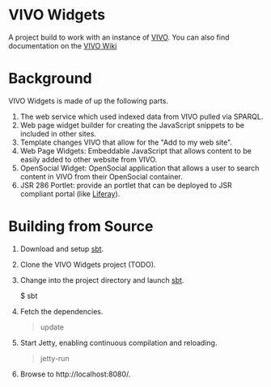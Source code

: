 # VIVO Widgets

A project build to work with an instance of [VIVO](http://vivoweb.org/).  You can also find documentation on the [VIVO Wiki](http://sourceforge.net/apps/mediawiki/vivo/index.php?title=VIVO_Widgets)

# Background

VIVO Widgets is made of up the following parts.

  1. The web service which used indexed data from VIVO pulled via SPARQL.
  1. Web page widget builder for creating the JavaScript snippets to be included in other sites.
  1. Template changes VIVO that allow for the "Add to my web site".
  1. Web Page Widgets: Embeddable JavaScript that allows content to be easily added to other website from VIVO.
  1. OpenSocial Widget: OpenSocial application that allows a user to search content in VIVO from their OpenSocial container.
  1. JSR 286 Portlet: provide an portlet that can be deployed to JSR compliant portal (like [Liferay](http://www.liferay.com/)).


# Building from Source

  1. Download and setup [sbt](http://code.google.com/p/simple-build-tool/).

  2. Clone the VIVO Widgets project (TODO).

  3. Change into the project directory and launch [sbt](http://code.google.com/p/simple-build-tool).

      $ sbt

  4. Fetch the dependencies.

      > update

  5. Start Jetty, enabling continuous compilation and reloading.

      > jetty-run
  
  6. Browse to http://localhost:8080/.
  


  